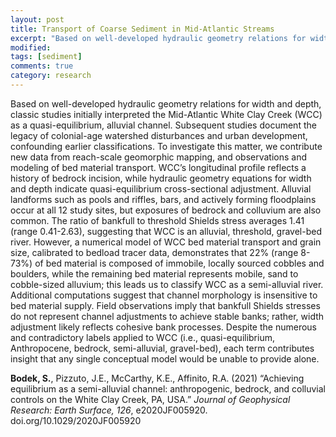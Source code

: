 ```yaml
---
layout: post
title: Transport of Coarse Sediment in Mid-Atlantic Streams
excerpt: "Based on well-developed hydraulic geometry relations for width and depth, classic studies initially interpreted the Mid-Atlantic White Clay Creek (WCC) as a quasi-equilibrium, alluvial channel. Subsequent studies document the legacy of colonial-age watershed disturbances and urban development, confounding earlier classifications."
modified:
tags: [sediment]
comments: true
category: research
---
```


Based on well-developed hydraulic geometry relations for width and depth, classic studies initially interpreted the Mid-Atlantic White Clay Creek (WCC) as a quasi-equilibrium, alluvial channel. Subsequent studies document the legacy of colonial-age watershed disturbances and urban development, confounding earlier classifications. To investigate this matter, we contribute new data from reach-scale geomorphic mapping, and observations and modeling of bed material transport. WCC’s longitudinal profile reflects a history of bedrock incision, while hydraulic geometry equations for width and depth indicate quasi-equilibrium cross-sectional adjustment. Alluvial landforms such as pools and riffles, bars, and actively forming floodplains occur at all 12 study sites, but exposures of bedrock and colluvium are also common. The ratio of bankfull to threshold Shields stress averages 1.41 (range 0.41-2.63), suggesting that WCC is an alluvial, threshold, gravel-bed river. However, a numerical model of WCC bed material transport and grain size, calibrated to bedload tracer data, demonstrates that 22% (range 8-73%) of bed material is composed of immobile, locally sourced cobbles and boulders, while the remaining bed material represents mobile, sand to cobble-sized alluvium; this leads us to classify WCC as a semi-alluvial river. Additional computations suggest that channel morphology is insensitive to bed material supply. Field observations imply that bankfull Shields stresses do not represent channel adjustments to achieve stable banks; rather, width adjustment likely reflects cohesive bank processes. Despite the numerous and contradictory labels applied to WCC (i.e., quasi-equilibrium, Anthropocene, bedrock, semi-alluvial, gravel-bed), each term contributes insight that any single conceptual model would be unable to provide alone.

**Bodek, S.**, Pizzuto, J.E., McCarthy, K.E., Affinito, R.A. (2021) “Achieving equilibrium as a semi-alluvial channel: anthropogenic, bedrock, and colluvial controls on the White Clay Creek, PA, USA.” *Journal of Geophysical Research: Earth Surface, 126*, e2020JF005920. doi.org/10.1029/2020JF005920

